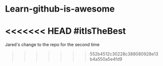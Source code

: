 # Learn-github-is-awesome
<<<<<<< HEAD
#itIsTheBest
=======
Jared's change to the repo for the second time
>>>>>>> 552b4512c30228c388080928e13b4a550a5e4fd9
